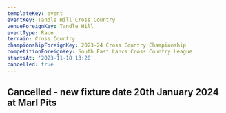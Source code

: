```yaml
---
templateKey: event
eventKey: Tandle Hill Cross Country
venueForeignKey: Tandle Hill
eventType: Race
terrain: Cross Country
championshipForeignKey: 2023-24 Cross Country Championship
competitionForeignKey: South East Lancs Cross Country League
startsAt: '2023-11-18 13:20'
cancelled: true
---
```

## Cancelled - new fixture date 20th January 2024 at Marl Pits
